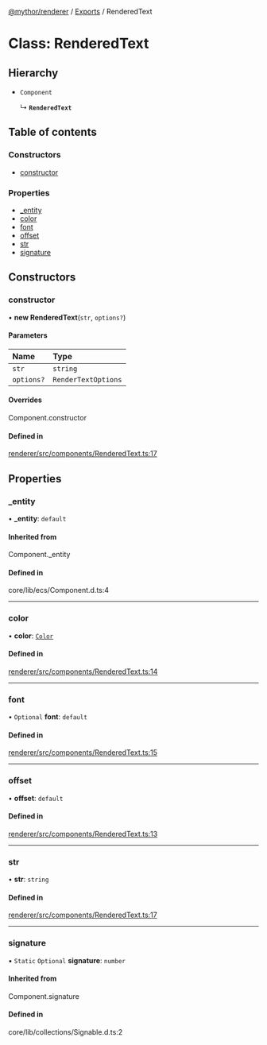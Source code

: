 [@mythor/renderer](../README.md) / [Exports](../modules.md) / RenderedText

# Class: RenderedText

## Hierarchy

- `Component`

  ↳ **`RenderedText`**

## Table of contents

### Constructors

- [constructor](RenderedText.md#constructor)

### Properties

- [\_entity](RenderedText.md#_entity)
- [color](RenderedText.md#color)
- [font](RenderedText.md#font)
- [offset](RenderedText.md#offset)
- [str](RenderedText.md#str)
- [signature](RenderedText.md#signature)

## Constructors

### constructor

• **new RenderedText**(`str`, `options?`)

#### Parameters

| Name | Type |
| :------ | :------ |
| `str` | `string` |
| `options?` | `RenderTextOptions` |

#### Overrides

Component.constructor

#### Defined in

[renderer/src/components/RenderedText.ts:17](https://github.com/desaintvincent/mythor/blob/94ee943/packages/renderer/src/components/RenderedText.ts#L17)

## Properties

### \_entity

• **\_entity**: `default`

#### Inherited from

Component.\_entity

#### Defined in

core/lib/ecs/Component.d.ts:4

___

### color

• **color**: [`Color`](../modules.md#color)

#### Defined in

[renderer/src/components/RenderedText.ts:14](https://github.com/desaintvincent/mythor/blob/94ee943/packages/renderer/src/components/RenderedText.ts#L14)

___

### font

• `Optional` **font**: `default`

#### Defined in

[renderer/src/components/RenderedText.ts:15](https://github.com/desaintvincent/mythor/blob/94ee943/packages/renderer/src/components/RenderedText.ts#L15)

___

### offset

• **offset**: `default`

#### Defined in

[renderer/src/components/RenderedText.ts:13](https://github.com/desaintvincent/mythor/blob/94ee943/packages/renderer/src/components/RenderedText.ts#L13)

___

### str

• **str**: `string`

#### Defined in

[renderer/src/components/RenderedText.ts:17](https://github.com/desaintvincent/mythor/blob/94ee943/packages/renderer/src/components/RenderedText.ts#L17)

___

### signature

▪ `Static` `Optional` **signature**: `number`

#### Inherited from

Component.signature

#### Defined in

core/lib/collections/Signable.d.ts:2

